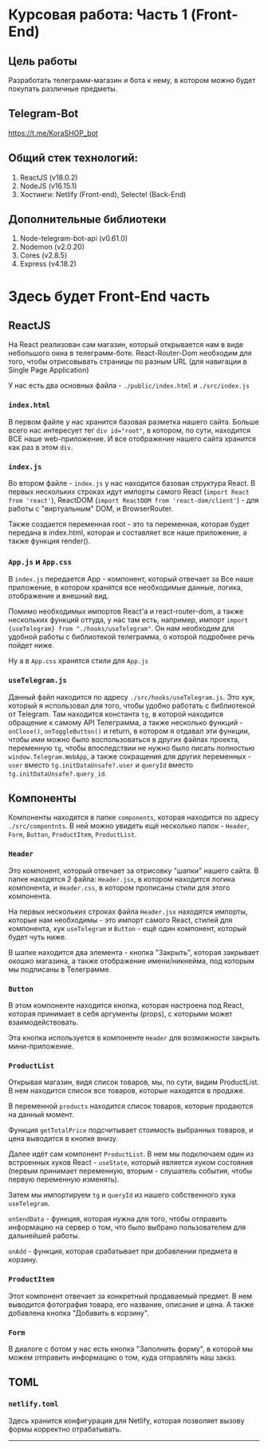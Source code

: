 # Курсовая работа: Часть 1 (Front-End)

## Цель работы

Разработать телеграмм-магазин и бота к нему, в котором можно будет покупать различные предметы.

## Telegram-Bot

https://t.me/KoraSHOP_bot

## Общий стек технологий:

1. ReactJS (v18.0.2)
2. NodeJS (v16.15.1)
3. Хостинги: Netlify (Front-end), Selectel (Back-End)

## Дополнительные библиотеки

1. Node-telegram-bot-api (v0.61.0)
2. Nodemon (v2.0.20)
3. Cores (v2.8.5)
4. Express (v4.18.2)

# Здесь будет Front-End часть

## ReactJS
На React реализован сам магазин, который открывается нам в виде небольшого окна в телеграмм-боте.
React-Router-Dom необходим для того, чтобы отрисовывать страницы по разным URL (для навигации в Single Page Application)

У нас есть два основных файла - `./public/index.html` и `./src/index.js`

### `index.html`
В первом файле у нас хранится базовая разметка нашего сайта. 
Больше всего нас интересует тег `div id="root"`, в котором, по сути, находится ВСЕ наше web-приложение. И все отображение нашего сайта хранится как раз в этом `div`.

### `index.js`
Во втором файле - `index.js` у нас находится базовая структура React. 
В первых нескольких строках идут импорты самого React (`import React from 'react'`), ReactDOM (`import ReactDOM from 'react-dom/client'`) - для работы с "виртуальным" DOM, и BrowserRouter.

Также создается переменная root - это та переменная, которая будет передана в index.html, которая и составляет все наше приложение, а также функция render().

### `App.js` и `App.css`

В `index.js` передается App - компонент, который отвечает за Все наше приложение, в котором хранятся все необходимые данные, логика, отображение и внешний вид. 

Помимо необходимых импортов React'a и react-router-dom, а также нескольких функций оттуда, у нас там есть, например, импорт `import {useTelegram} from "./hooks/useTelegram"`. Он нам необходим для удобной работы с библиотекой телеграмма, о которой подробнее речь пойдет ниже. 

Ну а в `App.css` хранятся стили для `App.js`

### `useTelegram.js`

Данный файл находится по адресу `./src/hooks/useTelegram.js`.
Это хук, который я использовал для того, чтобы удобно работать с библиотекой от Telegram. Там находится константа `tg`, в которой находится обращение к самому API Телеграмма, а также несколько функций - `onClose()`, `onToggleButton()` и return, в котором я отдавал эти функции, чтобы ими можно было воспользоваться в других файлах проекта, переменную `tg`, чтобы впоследствии не нужно было писать полностью `window.Telegram.WebApp`, а также сокращения для других переменных - `user` вместо `tg.initDataUnsafe?.user` и `queryId` вместо `tg.initDataUnsafe?.query_id`. 



## Компоненты

Компоненты находятся в папке `components`, которая находится по адресу `./src/compontnts`. В ней можно увидеть ещё несколько папок - `Header`, `Form`, `Button`, `ProductItem`, `ProductList`.

### `Header`

Это компонент, который отвечает за отрисовку "шапки" нашего сайта. 
В папке находятся 2 файла: `Header.jsx`, в котором находится логика компонента, и `Header.css`, в котором прописаны стили для этого компонента.

На первых нескольких строках файла `Header.jsx` находятся импорты, которые нам необходимы - это импорт самого React, стилей для компонента, хук `useTelegram` и `Button` - ещё один компонент, который будет чуть ниже. 

В шапке находится два элемента - кнопка "Закрыть", которая закрывает окошко магазина, а также отображение имени/никнейма, под которым мы подписаны в Телеграмме.

### `Button`

В этом компоненте находится кнопка, которая настроена под React, которая принимает в себя аргументы (props), с которыми может взаимодействовать.

Эта кнопка используется в компоненте `Header` для возможности закрыть мини-приложение.

### `ProductList`

Открывая магазин, видя список товаров, мы, по сути, видим ProductList. В нем находится список все товаров, которые находятся в продаже. 

В переменной `products` находится список товаров, которые продаются на данный момент.

Функция `getTotalPrice` подсчитывает стоимость выбранных товаров, и цена выводится в кнопке внизу.

Далее идёт сам компонент `ProductList`. В нем мы подключаем один из встроенных хуков React - `useState`, который является хуком состояния (первым принимает переменную, вторым - слушатель события, чтобы первую переменную изменять). 

Затем мы импортируем `tg` и `queryId` из нашего собственного хука `useTelegram`.

`onSendData` - функция, которая нужна для того, чтобы отправить информацию на сервер о том, что было выбрано пользователем для дальнейшей работы.

`onAdd` - функция, которая срабатывает при добавлении предмета в корзину.


### `ProductItem`

Этот компонент отвечает за конкретный продаваемый предмет.
В нем выводится фотография товара, его название, описание и цена. А также добавлена кнопка "Добавить в корзину".


### `Form`

В диалоге с ботом у нас есть кнопка "Заполнить форму", в которой мы можем отправить информацию о том, куда отправлять наш заказ.

## TOML
### `netlify.toml`

Здесь хранится конфигурация для Netlify, которая позволяет вызову формы корректно отрабатывать.


---